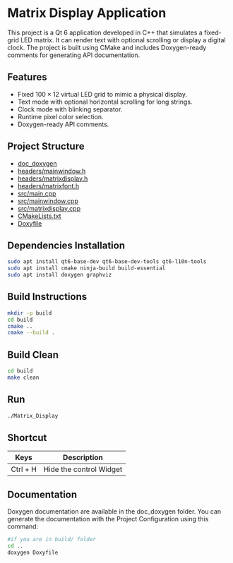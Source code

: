 # Matrix Display Application

This project is a Qt 6 application developed in C++ that simulates a fixed-grid LED matrix. It can render text with optional scrolling or display a digital clock. The project is built using CMake and includes Doxygen-ready comments for generating API documentation.

## Features

- Fixed $100 \times 12$ virtual LED grid to mimic a physical display.
- Text mode with optional horizontal scrolling for long strings.
- Clock mode with blinking separator.
- Runtime pixel color selection.
- Doxygen-ready API comments.

## Project Structure

- [doc_doxygen](doc_doxygen)
- [headers/mainwindow.h](headers/mainwindow.h)
- [headers/matrixdisplay.h](headers/matrixdisplay.h)
- [headers/matrixfont.h](headers/matrixfont.h)
- [src/main.cpp](src/main.cpp)
- [src/mainwindow.cpp](src/mainwindow.cpp)
- [src/matrixdisplay.cpp](src/matrixdisplay.cpp)
- [CMakeLists.txt](CMakeLists.txt)
- [Doxyfile](Doxyfile)

## Dependencies Installation

```sh
sudo apt install qt6-base-dev qt6-base-dev-tools qt6-l10n-tools
sudo apt install cmake ninja-build build-essential
sudo apt install doxygen graphviz
```

## Build Instructions

```sh
mkdir -p build
cd build
cmake ..
cmake --build .
```

## Build Clean

```sh
cd build
make clean
```

## Run

```sh
./Matrix_Display
```

## Shortcut

|Keys|Description|
|----|-----------|
|Ctrl + H| Hide the control Widget|

## Documentation

Doxygen documentation are available in the doc_doxygen folder.
You can generate the documentation with the Project Configuration using this command:

```sh
#if you are in build/ folder
cd .. 
doxygen Doxyfile
```
